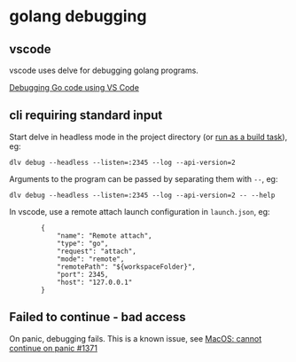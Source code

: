 # golang debugging

## vscode

vscode uses delve for debugging golang programs.

[Debugging Go code using VS Code](https://github.com/golang/vscode-go/blob/master/docs/debugging.md)

## cli requiring standard input

Start delve in headless mode in the project directory (or [run as a build task](https://github.com/microsoft/vscode-go/issues/219#issuecomment-449621513)), eg:

```
dlv debug --headless --listen=:2345 --log --api-version=2
```

Arguments to the program can be passed by separating them with `--`, eg:

```
dlv debug --headless --listen=:2345 --log --api-version=2 -- --help
```

In vscode, use a remote attach launch configuration in `launch.json`, eg:

```
        {
            "name": "Remote attach",
            "type": "go",
            "request": "attach",
            "mode": "remote",
            "remotePath": "${workspaceFolder}",
            "port": 2345,
            "host": "127.0.0.1"
        }
```

## Failed to continue - bad access

On panic, debugging fails. This is a known issue, see [MacOS: cannot continue on panic #1371](https://github.com/go-delve/delve/issues/1371)
